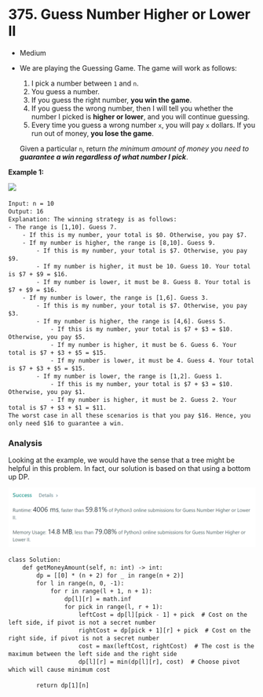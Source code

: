 # 375. Guess Number Higher or Lower II

* Medium
*   We are playing the Guessing Game. The game will work as follows:

    1. I pick a number between `1` and `n`.
    2. You guess a number.
    3. If you guess the right number, **you win the game**.
    4. If you guess the wrong number, then I will tell you whether the number I picked is **higher or lower**, and you will continue guessing.
    5. Every time you guess a wrong number `x`, you will pay `x` dollars. If you run out of money, **you lose the game**.

    Given a particular `n`, return _the minimum amount of money you need to **guarantee a win regardless of what number I pick**_.



**Example 1:**

![](https://assets.leetcode.com/uploads/2020/09/10/graph.png)

```
Input: n = 10
Output: 16
Explanation: The winning strategy is as follows:
- The range is [1,10]. Guess 7.
    - If this is my number, your total is $0. Otherwise, you pay $7.
    - If my number is higher, the range is [8,10]. Guess 9.
        - If this is my number, your total is $7. Otherwise, you pay $9.
        - If my number is higher, it must be 10. Guess 10. Your total is $7 + $9 = $16.
        - If my number is lower, it must be 8. Guess 8. Your total is $7 + $9 = $16.
    - If my number is lower, the range is [1,6]. Guess 3.
        - If this is my number, your total is $7. Otherwise, you pay $3.
        - If my number is higher, the range is [4,6]. Guess 5.
            - If this is my number, your total is $7 + $3 = $10. Otherwise, you pay $5.
            - If my number is higher, it must be 6. Guess 6. Your total is $7 + $3 + $5 = $15.
            - If my number is lower, it must be 4. Guess 4. Your total is $7 + $3 + $5 = $15.
        - If my number is lower, the range is [1,2]. Guess 1.
            - If this is my number, your total is $7 + $3 = $10. Otherwise, you pay $1.
            - If my number is higher, it must be 2. Guess 2. Your total is $7 + $3 + $1 = $11.
The worst case in all these scenarios is that you pay $16. Hence, you only need $16 to guarantee a win.
```

### Analysis&#x20;

Looking at the example, we would have the sense that a tree might be helpful in this problem. In fact, our solution is based on that using a bottom up DP.&#x20;

![](<../../.gitbook/assets/image (24) (1) (1) (1).png>)

```
class Solution:
    def getMoneyAmount(self, n: int) -> int:
        dp = [[0] * (n + 2) for _ in range(n + 2)]
        for l in range(n, 0, -1):
            for r in range(l + 1, n + 1):
                dp[l][r] = math.inf
                for pick in range(l, r + 1):
                    leftCost = dp[l][pick - 1] + pick  # Cost on the left side, if pivot is not a secret number
                    rightCost = dp[pick + 1][r] + pick  # Cost on the right side, if pivot is not a secret number
                    cost = max(leftCost, rightCost)  # The cost is the maximum between the left side and the right side
                    dp[l][r] = min(dp[l][r], cost)  # Choose pivot which will cause minimum cost

        return dp[1][n]
```
